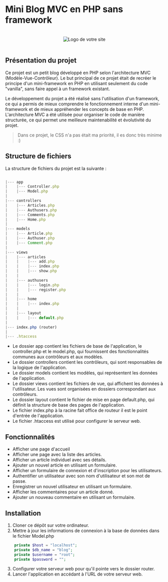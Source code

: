# Mini Blog MVC en PHP sans framework

<br>

<div align="center">
  <img src="https://i0.wp.com/leblogducodeur.fr/wp-content/uploads/2019/06/creer-un-blog-avec-php.jpg?fit=300%2C168&ssl=1" alt="Logo de votre site">
</div>

<br>

## Présentation du projet 

Ce projet est un petit blog développé en PHP selon l'architecture MVC (Modèle-Vue-Contrôleur). Le but principal de ce projet était de recréer le principe d'un mini-framework en PHP en utilisant seulement du code "vanilla", sans faire appel à un framework existant.

Le développement du projet a été réalisé sans l'utilisation d'un framework, ce qui a permis de mieux comprendre le fonctionnement interne d'un mini-framework et de mieux appréhender les concepts de base en PHP. L'architecture MVC a été utilisée pour organiser le code de manière structurée, ce qui permet une meilleure maintenabilité et évolutivité du projet.

> Dans ce projet, le CSS n'a pas était ma priorité, il es donc très minime :)

## Structure de fichiers

La structure de fichiers du projet est la suivante :

```js

|--- app
|    |--- Controller.php
|    |--- Model.php
|
|--- controllers
|    |--- Articles.php
|    |--- Authusers.php
|    |--- Comments.php
|    |--- Home.php
|
|--- models
|    |--- Article.php
|    |--- Authuser.php
|    |--- Comment.php
|
|--- views
|    |--- articles
|    |    |--- add.php
|    |    |--- index.php
|    |    |--- show.php
|    |
|    |--- authusers
|    |    |--- login.php
|    |    |--- register.php
|    |
|    |--- home
|    |    |--- index.php
|    |
|    |--- layout
|    |    |--- default.php
|
|--- index.php (router)
|
|--- .htaccess

```

- Le dossier app contient les fichiers de base de l'application, le controller.php et le model.php, qui fournissent des fonctionnalités communes aux contrôleurs et aux modèles.
- Le dossier controllers contient les contrôleurs, qui sont responsables de la logique de l'application.
- Le dossier models contient les modèles, qui représentent les données de l'application.
- Le dossier views contient les fichiers de vue, qui affichent les données à l'utilisateur. Les vues sont organisées en dossiers correspondant aux contrôleurs.
- Le dossier layout contient le fichier de mise en page default.php, qui définit la structure de base des pages de l'application.
- Le fichier index.php à la racine fait office de routeur il est le point d'entrée de l'application.
- Le fichier .htaccess est utilisé pour configurer le serveur web.

## Fonctionnalités 

- Afficher une page d'accueil 
- Afficher une page avec la liste des articles.
- Afficher un article individuel avec ses détails.
- Ajouter un nouvel article en utilisant un formulaire.
- Afficher un formulaire de connexion et d'inscription pour les utilisateurs.
- Authentifier un utilisateur avec son nom d'utilisateur et son mot de passe.
- Enregistrer un nouvel utilisateur en utilisant un formulaire.
- Afficher les commentaires pour un article donné.
- Ajouter un nouveau commentaire en utilisant un formulaire.

## Installation 

1. Cloner ce dépôt sur votre ordinateur.
2. Mettre à jour les informations de connexion à la base de données dans le fichier Model.php 
```php
    private $host = "localhost";
    private $db_name = "blog";
    private $username = "root";
    private $password = "";
```
3. Configurer votre serveur web pour qu'il pointe vers le dossier router.
4. Lancer l'application en accédant à l'URL de votre serveur web.
